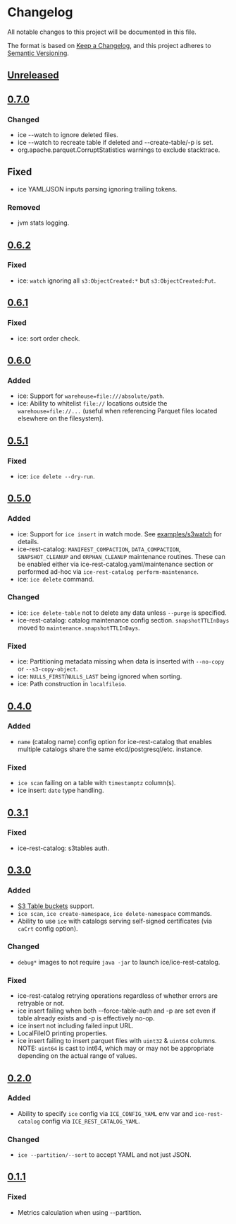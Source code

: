 # Changelog

All notable changes to this project will be documented in this file.

The format is based on [Keep a Changelog](https://keepachangelog.com/en/1.1.0/),
and this project adheres to [Semantic Versioning](https://semver.org/spec/v2.0.0.html).

## [Unreleased](https://github.com/altinity/ice/compare/v0.7.0...master)

## [0.7.0](https://github.com/altinity/ice/compare/v0.6.2...v0.7.0)

### Changed
- ice --watch to ignore deleted files.
- ice --watch to recreate table if deleted and --create-table/-p is set.
- org.apache.parquet.CorruptStatistics warnings to exclude stacktrace.

## Fixed
- ice YAML/JSON inputs parsing ignoring trailing tokens.

### Removed
- jvm stats logging.

## [0.6.2](https://github.com/altinity/ice/compare/v0.6.1...v0.6.2)

### Fixed
- ice: `watch` ignoring all `s3:ObjectCreated:*` but `s3:ObjectCreated:Put`.

## [0.6.1](https://github.com/altinity/ice/compare/v0.6.0...v0.6.1)

### Fixed
- ice: sort order check.

## [0.6.0](https://github.com/altinity/ice/compare/v0.5.1...v0.6.0)

### Added
- ice: Support for `warehouse=file:///absolute/path`.
- ice: Ability to whitelist `file://` locations outside the `warehouse=file://...` (useful when referencing 
Parquet files located elsewhere on the filesystem).

## [0.5.1](https://github.com/altinity/ice/compare/v0.5.0...v0.5.1)

### Fixed
- ice: `ice delete --dry-run`.

## [0.5.0](https://github.com/altinity/ice/compare/v0.4.0...v0.5.0)

### Added
- ice: Support for `ice insert` in watch mode. See [examples/s3watch](examples/s3watch) for details.
- ice-rest-catalog: `MANIFEST_COMPACTION`, `DATA_COMPACTION`, `SNAPSHOT_CLEANUP` and `ORPHAN_CLEANUP` maintenance routines. These
can be enabled either via ice-rest-catalog.yaml/maintenance section or performed ad-hoc via `ice-rest-catalog perform-maintenance`. 
- ice: `ice delete` command.

### Changed
- ice: `ice delete-table` not to delete any data unless `--purge` is specified.
- ice-rest-catalog: catalog maintenance config section. `snapshotTTLInDays` moved to `maintenance.snapshotTTLInDays`.

### Fixed
- ice: Partitioning metadata missing when data is inserted with `--no-copy` or `--s3-copy-object`.
- ice: `NULLS_FIRST`/`NULLS_LAST` being ignored when sorting.
- ice: Path construction in `localfileio`.  

## [0.4.0](https://github.com/altinity/ice/compare/v0.3.1...v0.4.0)

### Added
- `name` (catalog name) config option for ice-rest-catalog that enables multiple catalogs share the same etcd/postgresql/etc. instance.

### Fixed
- `ice scan` failing on a table with `timestamptz` column(s).
- ice insert: `date` type handling.

## [0.3.1](https://github.com/altinity/ice/compare/v0.3.0...v0.3.1)

### Fixed
- ice-rest-catalog: s3tables auth.

## [0.3.0](https://github.com/altinity/ice/compare/v0.2.0...v0.3.0)

### Added
- [S3 Table buckets](https://docs.aws.amazon.com/AmazonS3/latest/userguide/s3-tables-buckets.html) support.
- `ice scan`, `ice create-namespace`, `ice delete-namespace` commands.
- Ability to use `ice` with catalogs serving self-signed certificates (via `caCrt` config option).

### Changed
- `debug*` images to not require `java -jar` to launch ice/ice-rest-catalog.

### Fixed
- ice-rest-catalog retrying operations regardless of whether errors are retryable or not. 
- ice insert failing when both --force-table-auth and -p are set even if table already exists and -p is effectively no-op.
- ice insert not including failed input URL.
- LocalFileIO printing properties.
- ice insert failing to insert parquet files with `uint32` & `uint64` columns.  
NOTE: `uint64` is cast to int64, which may or may not be appropriate depending on the actual range of values.

## [0.2.0](https://github.com/altinity/ice/compare/v0.1.1...v0.2.0)

### Added
- Ability to specify `ice` config via `ICE_CONFIG_YAML` env var and `ice-rest-catalog` config via `ICE_REST_CATALOG_YAML`.

### Changed
- `ice --partition/--sort` to accept YAML and not just JSON.

## [0.1.1](https://github.com/altinity/ice/compare/v0.1.0...v0.1.1)

### Fixed
- Metrics calculation when using --partition.
